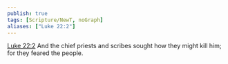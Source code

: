 ```yaml
---
publish: true
tags: [Scripture/NewT, noGraph]
aliases: ["Luke 22:2"]
---
```

[Luke 22:2](https://churchofjesuschrist.org/study/scriptures/nt/luke/22?lang=eng&id=p2#p2) And the chief priests and scribes sought how they might kill him; for they feared the people.
